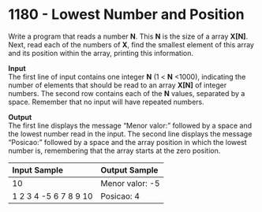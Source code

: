 # 1180 - Lowest Number and Position

Write a program that reads a number **N**. This **N** is the size of a array **X[N]**. Next, read each of the numbers of **X**, find the smallest element of this array and its position within the array, printing this information.

**Input**<br>
The first line of input contains one integer **N** (1 < **N** <1000), indicating the number of elements that should be read to an array **X[N]** of integer numbers. The second row contains each of the **N** values, separated by a space. Remember that no input will have repeated numbers.

**Output**<br>
The first line displays the message “Menor valor:” followed by a space and the lowest number read in the input. The second line displays the message “Posicao:” followed by a space and the array position in which the lowest number is, remembering that the array starts at the zero position.

| Input Sample	        | Output Sample     |
|:----------------------|:------------------|
| 10                    | Menor valor: -5   |
| 1 2 3 4 -5 6 7 8 9 10 | Posicao: 4        |